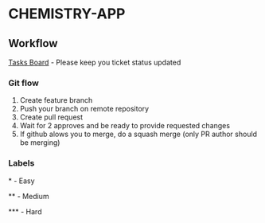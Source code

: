 # CHEMISTRY-APP

## Workflow

[Tasks Board](https://github.com/KuzniaCo/chemistry-app/projects/1) - Please keep you ticket status updated

### Git flow 

1. Create feature branch
2. Push your branch on remote repository
3. Create pull request 
4. Wait for 2 approves and be ready to provide requested changes
5. If github alows you to merge, do a squash merge (only PR author should be merging)

### Labels

\*   - Easy 

\**  - Medium

\*** - Hard
